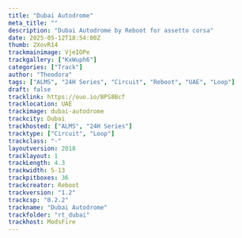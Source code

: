 ```yaml
---
title: "Dubai Autodrome"
meta_title: ""
description: "Dubai Autodrome by Reboot for assetto corsa"
date: 2025-05-12T18:54:00Z
thumb: 2XovR14
trackmainimage: VjeIOPe
trackgallery: ["KxWuph6"]
categories: ["Track"]
author: "Theodora"
tags: ["ALMS", "24H Series", "Circuit", "Reboot", "UAE", "Loop"]
draft: false
tracklink: https://ouo.io/BPS8Bcf
tracklocation: UAE
trackimage: dubai-autodrome
trackcity: Dubai
trackhosted: ["ALMS", "24H Series"]
tracktype: ["Circuit", "Loop"]
trackclass: "-" 
layoutversion: 2018
tracklayout: 1
trackLength: 4.3
trackwidth: 5-13
trackpitboxes: 36
trackcreator: Reboot
trackversion: "1.2"
trackcsp: "0.2.2"
trackname: "Dubai Autodrome"
trackfolder: "rt_dubai"
trackhost: ModsFire
---
```



